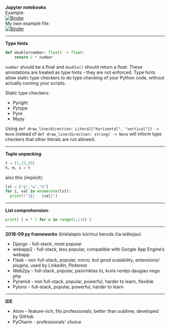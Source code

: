 
**Jupyter notebooks**  
Example:  
[![Binder](https://mybinder.org/badge_logo.svg)](https://mybinder.org/v2/gh/rmartin977/mnist_classification/master?filepath=mnist_classification.ipynb)  
My own example file:  
[![Binder](https://mybinder.org/badge_logo.svg)](https://mybinder.org/v2/gh/Zyg-D/py/master?filepath=jupyter%2F201210.ipynb)

--------------------------------------------------------------------------
**Type hints**
```py
def double(number: float) -> float:
    return 2 * number
```
`number` should be a float and `double()` should return a float. These annotations are treated as type hints - they are not enforced. Type hints allow static type checkers to do type checking of your Python code, without actually running your scripts.  

Static type checkers:  
- Pyright 
- Pytype 
- Pyre
- Mypy

Using `def draw_line(direction: Literal["horizontal", "vertical"]) -> None` instead of `def draw_line(direction: string) -> None` will inform type checkers that other literals are not allowed. 

--------------------------------------------------------------------------
**Tuple *unpacking***
```py
t = (1,23,20)
h, m, s = t
```
also this (implicit):
```py
lst = ["q","w","e"]
for i, val in enumerate(lst):
  print(f"{i} - {val}")
```

-------------------------------------------------------------------------
**List comprehension**: 
```py
print( [ x * 7 for x in range(1,11)] )
```

----------------------------------------------------------------------------------
**2018-09 py frameworks** (tinklalapio kūrimui berods čia ieškojau)
- Django - full-stack, most popular
- webapp2 - full-stack, less popular, compatible with Google App Engine’s webapp
- Flask - non full-stack, popular, micro, but good scalability, extensions/ plugins, used by LinkedIn, Pinterest
- Web2py - full-stack, popular, pasirinktas to, kuris norėjo daugiau negu php
- Pyramid - non full-stack, popular, powerful, harder to learn, flexible
- Pylons  - full-stack, popular, powerful, harder to learn

----------------------------------------------------------------------------------
**IDE**
- Atom - feature-rich, fits professionals, better than sublime, developed by GitHub
- PyCharm - professionals' choice

